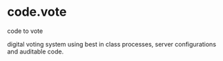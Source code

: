 # code.vote
code to vote

digital voting system using best in class processes, server configurations and auditable code.
